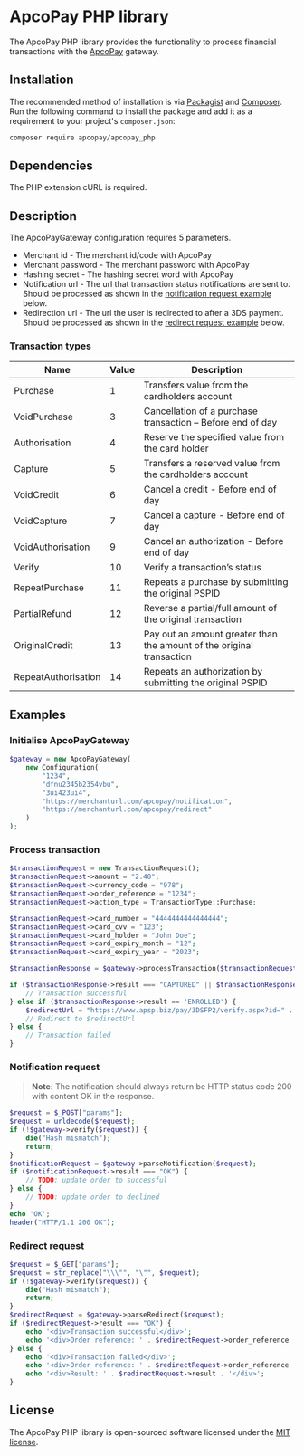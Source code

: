 # ApcoPay PHP library

The ApcoPay PHP library provides the functionality to process financial transactions with the [ApcoPay](https://www.apcopay.eu/) gateway.

## Installation

The recommended method of installation is via [Packagist](https://packagist.org/) and [Composer](https://getcomposer.org/).
Run the following command to install the package and add it as a requirement to your project's `composer.json`:

```bash
composer require apcopay/apcopay_php
```

## Dependencies

The PHP extension cURL is required.

## Description

The ApcoPayGateway configuration requires 5 parameters.

* Merchant id - The merchant id/code with ApcoPay
* Merchant password - The merchant password with ApcoPay
* Hashing secret - The hashing secret word with ApcoPay
* Notification url - The url that transaction status notifications are sent to. Should be processed as shown in the [notification request example](#Notification-request) below.
* Redirection url - The url the user is redirected to after a 3DS payment. Should be processed as shown in the [redirect request example](#Redirect-request) below.

### Transaction types

|   Name                | Value |   Description                                                             |
|-----------------------|-------|---------------------------------------------------------------------------|
|   Purchase            |   1   |   Transfers value from the cardholders account                            |
|   VoidPurchase        |   3   |   Cancellation of a purchase transaction – Before end of day              |
|   Authorisation       |   4   |   Reserve the specified value from the card holder                        |
|   Capture             |   5   |   Transfers a reserved value from the cardholders account                 |
|   VoidCredit          |   6   |   Cancel a credit - Before end of day                                     |
|   VoidCapture         |   7   |   Cancel a capture - Before end of day                                    |
|   VoidAuthorisation   |   9   |   Cancel an authorization - Before end of day                             |
|   Verify              |   10  |   Verify a transaction’s status                                           |
|   RepeatPurchase      |   11  |   Repeats a purchase by submitting the original PSPID                     |
|   PartialRefund       |   12  |   Reverse a partial/full amount of the original transaction               |
|   OriginalCredit      |   13  |   Pay out an amount greater than the amount of the original transaction   |
|   RepeatAuthorisation |   14  |   Repeats an authorization by submitting the original PSPID               |

## Examples

### Initialise ApcoPayGateway

```php
$gateway = new ApcoPayGateway(
    new Configuration(
        "1234",
        "dfnu2345b2354vbu",
        "3ui423ui4",
        "https://merchanturl.com/apcopay/notification",
        "https://merchanturl.com/apcopay/redirect"
    )
);
```

### Process transaction

```php
$transactionRequest = new TransactionRequest();
$transactionRequest->amount = "2.40";
$transactionRequest->currency_code = "978";
$transactionRequest->order_reference = "1234";
$transactionRequest->action_type = TransactionType::Purchase;

$transactionRequest->card_number = "4444444444444444";
$transactionRequest->card_cvv = "123";
$transactionRequest->card_holder = "John Doe";
$transactionRequest->card_expiry_month = "12";
$transactionRequest->card_expiry_year = "2023";

$transactionResponse = $gateway->processTransaction($transactionRequest);

if ($transactionResponse->result === "CAPTURED" || $transactionResponse->result === "APPROVED" || $transactionResponse->result === "VOIDED") {
    // Transaction successful
} else if ($transactionResponse->result == 'ENROLLED') {
    $redirectUrl = "https://www.apsp.biz/pay/3DSFP2/verify.aspx?id=" . $transactionResponse->psp_id;
    // Redirect to $redirectUrl
} else {
    // Transaction failed
}
```

### Notification request

>**Note:** The notification should always return be HTTP status code 200 with content OK in the response.

```php
$request = $_POST["params"];
$request = urldecode($request);
if (!$gateway->verify($request)) {
    die("Hash mismatch");
    return;
}
$notificationRequest = $gateway->parseNotification($request);
if ($notificationRequest->result === "OK") {
    // TODO: update order to successful
} else {
    // TODO: update order to declined
}
echo 'OK';
header("HTTP/1.1 200 OK");
```

### Redirect request

```php
$request = $_GET["params"];
$request = str_replace("\\\"", "\"", $request);
if (!$gateway->verify($request)) {
    die("Hash mismatch");
    return;
}
$redirectRequest = $gateway->parseRedirect($request);
if ($redirectRequest->result === "OK") {
    echo '<div>Transaction successful</div>';
    echo '<div>Order reference: ' . $redirectRequest->order_reference . '</div>';
} else {
    echo '<div>Transaction failed</div>';
    echo '<div>Order reference: ' . $redirectRequest->order_reference . '</div>';
    echo '<div>Result: ' . $redirectRequest->result . '</div>';
}
```

## License

The ApcoPay PHP library is open-sourced software licensed under the [MIT license](https://opensource.org/licenses/MIT).
